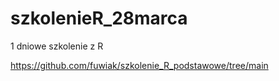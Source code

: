 # szkolenieR_28marca

1 dniowe szkolenie z R 

https://github.com/fuwiak/szkolenie_R_podstawowe/tree/main
